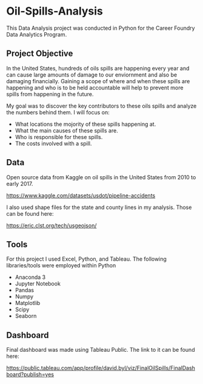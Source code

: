# Oil-Spills-Analysis
This Data Analysis project was conducted in Python for the Career Foundry Data Analytics Program.

## Project Objective
In the United States, hundreds of oils spills are happening every year and can cause large amounts of damage to our enviornment and also be damaging financially. Gaining a scope of where and when these spills are happening and who is to be held accountable will help to prevent more spills from happening in the future.

My goal was to discover the key contributors to these oils spills and analyze the numbers behind them. I will focus on:

- What locations the mojority of these spills happening at.
- What the main causes of these spills are.
- Who is responsible for these spills.
- The costs involved with a spill.

## Data
Open source data from Kaggle on oil spills in the United States from 2010 to early 2017.

https://www.kaggle.com/datasets/usdot/pipeline-accidents

I also used shape files for the state and county lines in my analysis. Those can be found here:

https://eric.clst.org/tech/usgeojson/

## Tools
For this project I used Excel,  Python, and Tableau. The following libraries/tools were employed within Python

- Anaconda 3
- Jupyter Notebook
- Pandas
- Numpy
- Matplotlib
- Scipy
- Seaborn

## Dashboard
Final dashboard was made using Tableau Public. The link to it can be found here:

https://public.tableau.com/app/profile/david.byl/viz/FinalOilSpills/FinalDashboard?publish=yes
